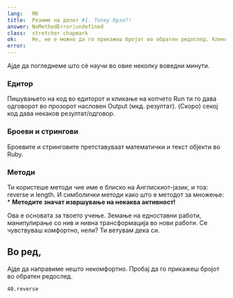 ```yaml
---
lang:   MK
title:  Резиме на делот #1. Толку брзо?!
answer: NoMethodError|undefined
class:  stretcher chapmark
ok:     Не, не е можно да го прикажеш бројот во обратен редослед. Кликни 'Next'
error:  
---
```


Ајде да погледнеме што сѐ научи во овие неколку воведни минути.

### Едитор
Пишувањето на код во едиторот и кликање на копчето Run ти го дава одговорот во прозорот насловен  Output (мкд. резултат).
(Скоро) секој код дава некаков резултат/одговор.

### Броеви и стрингови
Броевите и стринговите претставуваат математички и текст објекти во Ruby.

### Методи
Ти користеше методи чие име е блиско на Англискиот-јазик, и тоа: reverse и length. И симболички методи како што е
методот за множење: \* 
__Методите значат извршување на некаква активност!__

Ова е основата за твоето учење. Земање на едноставни работи, манипулирање со нив и нивна трансформација во 
нови работи. Се чувствуваш комфортно, нели? Ти ветувам дека си.

## Во ред,
Ајде да направиме нешто некомфортно. Пробај да го прикажеш бројот во обратен редослед.

    40.reverse
